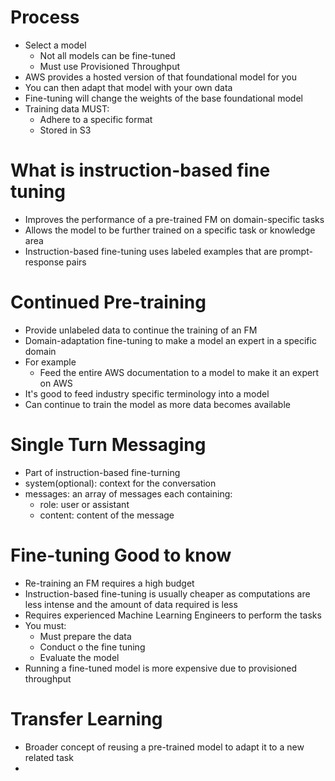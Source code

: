 # Process
- Select a model
	- Not all models can be fine-tuned
	- Must use Provisioned Throughput
- AWS provides a hosted version of that foundational model for you
- You can then adapt that model with your own data
- Fine-tuning will change the weights of the base foundational model
- Training data MUST:
	- Adhere to a specific format
	- Stored in S3

# What is instruction-based fine tuning
- Improves the performance of a pre-trained FM on domain-specific tasks
- Allows the model to be further trained on a specific task or knowledge area
- Instruction-based fine-tuning uses labeled examples that are prompt-response pairs

# Continued Pre-training
- Provide unlabeled data to continue the training of an FM
- Domain-adaptation fine-tuning to make a model an expert in a specific domain
- For example
	- Feed the entire AWS documentation to a model to make it an expert on AWS
- It's good to feed industry specific terminology into a model
- Can continue to train the model as more data becomes available

# Single Turn Messaging
- Part of instruction-based fine-turning
- system(optional): context for the conversation
- messages: an array of messages each containing:
	- role: user or assistant
	- content: content of the message

# Fine-tuning Good to know
- Re-training an FM requires a high budget
- Instruction-based fine-tuning is usually cheaper as computations are less intense and the amount of data required is less
- Requires experienced Machine Learning Engineers to perform the tasks
- You must:
	- Must prepare the data
	- Conduct o the fine tuning
	- Evaluate the model
- Running a fine-tuned model is more expensive due to provisioned throughput

# Transfer Learning
- Broader concept of reusing a pre-trained model to adapt it to a new related task
- 
